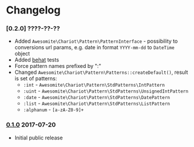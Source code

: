 # Changelog

### [0.2.0] ????-??-??

* Added `Awesomite\Chariot\Pattern\PatternInterface` - possibility to conversions url params, e.g. date in format `YYYY-mm-dd` to `DateTime` object
* Added [behat] tests
* Force pattern names prefixed by ":"
* Changed `Awesomite\Chariot\Pattern\Patterns::createDefault()`, result is set of patterns:
  * `:int` - `Awesomite\Chariot\Pattern\StdPatterns\IntPattern`
  * `:uint` - `Awesomite\Chariot\Pattern\StdPatterns\UnsignedIntPattern`
  * `:date` - `Awesomite\Chariot\Pattern\StdPatterns\DatePattern`
  * `:list` - `Awesomite\Chariot\Pattern\StdPatterns\ListPattern`
  * `:alphanum` - `[a-zA-Z0-9]+`

### [0.1.0] 2017-07-20
    
* Initial public release

[0.1.0]: https://github.com/awesomite/chariot/tree/v0.1.0
[behat]: http://behat.org
